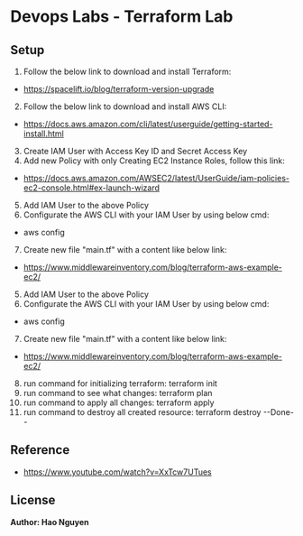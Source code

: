 # Devops Labs - Terraform Lab
## Setup

1. Follow the below link to download and install Terraform:
- https://spacelift.io/blog/terraform-version-upgrade
2. Follow the below link to download and install AWS CLI:
- https://docs.aws.amazon.com/cli/latest/userguide/getting-started-install.html
3. Create IAM User with Access Key ID and Secret Access Key
4. Add new Policy with only Creating EC2 Instance Roles, follow this link:
- https://docs.aws.amazon.com/AWSEC2/latest/UserGuide/iam-policies-ec2-console.html#ex-launch-wizard
5. Add IAM User to the above Policy
6. Configurate the AWS CLI with your IAM User by using below cmd:
- aws config
7. Create new file "main.tf" with a content like below link:
- https://www.middlewareinventory.com/blog/terraform-aws-example-ec2/
5. Add IAM User to the above Policy
6. Configurate the AWS CLI with your IAM User by using below cmd:
- aws config
7. Create new file "main.tf" with a content like below link:
- https://www.middlewareinventory.com/blog/terraform-aws-example-ec2/
8. run command for initializing terraform: terraform init
9. run command to see what changes: terraform plan
10. run command to apply all changes: terraform apply
11. run command to destroy all created resource: terraform destroy
--Done--

## Reference
- https://www.youtube.com/watch?v=XxTcw7UTues

## License

**Author: Hao Nguyen**
